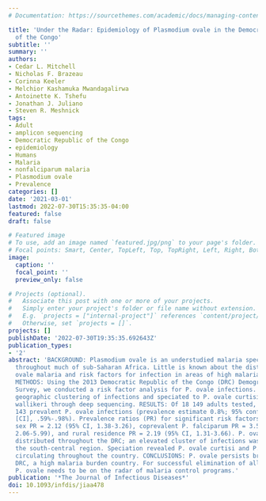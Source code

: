```yaml
---
# Documentation: https://sourcethemes.com/academic/docs/managing-content/

title: 'Under the Radar: Epidemiology of Plasmodium ovale in the Democratic Republic
  of the Congo'
subtitle: ''
summary: ''
authors:
- Cedar L. Mitchell
- Nicholas F. Brazeau
- Corinna Keeler
- Melchior Kashamuka Mwandagalirwa
- Antoinette K. Tshefu
- Jonathan J. Juliano
- Steven R. Meshnick
tags:
- Adult
- amplicon sequencing
- Democratic Republic of the Congo
- epidemiology
- Humans
- Malaria
- nonfalciparum malaria
- Plasmodium ovale
- Prevalence
categories: []
date: '2021-03-01'
lastmod: 2022-07-30T15:35:35-04:00
featured: false
draft: false

# Featured image
# To use, add an image named `featured.jpg/png` to your page's folder.
# Focal points: Smart, Center, TopLeft, Top, TopRight, Left, Right, BottomLeft, Bottom, BottomRight.
image:
  caption: ''
  focal_point: ''
  preview_only: false

# Projects (optional).
#   Associate this post with one or more of your projects.
#   Simply enter your project's folder or file name without extension.
#   E.g. `projects = ["internal-project"]` references `content/project/deep-learning/index.md`.
#   Otherwise, set `projects = []`.
projects: []
publishDate: '2022-07-30T19:35:35.692643Z'
publication_types:
- '2'
abstract: 'BACKGROUND: Plasmodium ovale is an understudied malaria species prevalent
  throughout much of sub-Saharan Africa. Little is known about the distribution of
  ovale malaria and risk factors for infection in areas of high malaria endemicity.
  METHODS: Using the 2013 Democratic Republic of the Congo (DRC) Demographic and Health
  Survey, we conducted a risk factor analysis for P. ovale infections. We evaluated
  geographic clustering of infections and speciated to P. ovale curtisi and P. ovale
  wallikeri through deep sequencing. RESULTS: Of 18 149 adults tested, we detected
  143 prevalent P. ovale infections (prevalence estimate 0.8%; 95% confidence interval
  [CI], .59%-.98%). Prevalence ratios (PR) for significant risk factors were: male
  sex PR = 2.12 (95% CI, 1.38-3.26), coprevalent P. falciparum PR = 3.52 (95% CI,
  2.06-5.99), and rural residence PR = 2.19 (95% CI, 1.31-3.66). P. ovale was broadly
  distributed throughout the DRC; an elevated cluster of infections was detected in
  the south-central region. Speciation revealed P. ovale curtisi and P. ovale wallikeri
  circulating throughout the country. CONCLUSIONS: P. ovale persists broadly in the
  DRC, a high malaria burden country. For successful elimination of all malaria species,
  P. ovale needs to be on the radar of malaria control programs.'
publication: '*The Journal of Infectious Diseases*'
doi: 10.1093/infdis/jiaa478
---
```

